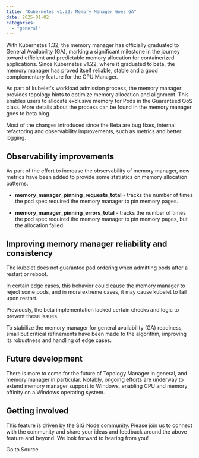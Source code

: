 ```yaml
---
title: "Kubernetes v1.32: Memory Manager Goes GA"
date: 2025-01-02
categories: 
  - "general"
---
```


With Kubernetes 1.32, the memory manager has officially graduated to General Availability (GA), marking a significant milestone in the journey toward efficient and predictable memory allocation for containerized applications. Since Kubernetes v1.22, where it graduated to beta, the memory manager has proved itself reliable, stable and a good complementary feature for the CPU Manager.

As part of kubelet's workload admission process, the memory manager provides topology hints to optimize memory allocation and alignment. This enables users to allocate exclusive memory for Pods in the Guaranteed QoS class. More details about the process can be found in the memory manager goes to beta blog.

Most of the changes introduced since the Beta are bug fixes, internal refactoring and observability improvements, such as metrics and better logging.

## Observability improvements

As part of the effort to increase the observability of memory manager, new metrics have been added to provide some statistics on memory allocation patterns.

- **memory\_manager\_pinning\_requests\_total** - tracks the number of times the pod spec required the memory manager to pin memory pages.
    
- **memory\_manager\_pinning\_errors\_total** - tracks the number of times the pod spec required the memory manager to pin memory pages, but the allocation failed.
    

## Improving memory manager reliability and consistency

The kubelet does not guarantee pod ordering when admitting pods after a restart or reboot.

In certain edge cases, this behavior could cause the memory manager to reject some pods, and in more extreme cases, it may cause kubelet to fail upon restart.

Previously, the beta implementation lacked certain checks and logic to prevent these issues.

To stabilize the memory manager for general availability (GA) readiness, small but critical refinements have been made to the algorithm, improving its robustness and handling of edge cases.

## Future development

There is more to come for the future of Topology Manager in general, and memory manager in particular. Notably, ongoing efforts are underway to extend memory manager support to Windows, enabling CPU and memory affinity on a Windows operating system.

## Getting involved

This feature is driven by the SIG Node community. Please join us to connect with the community and share your ideas and feedback around the above feature and beyond. We look forward to hearing from you!

Go to Source
